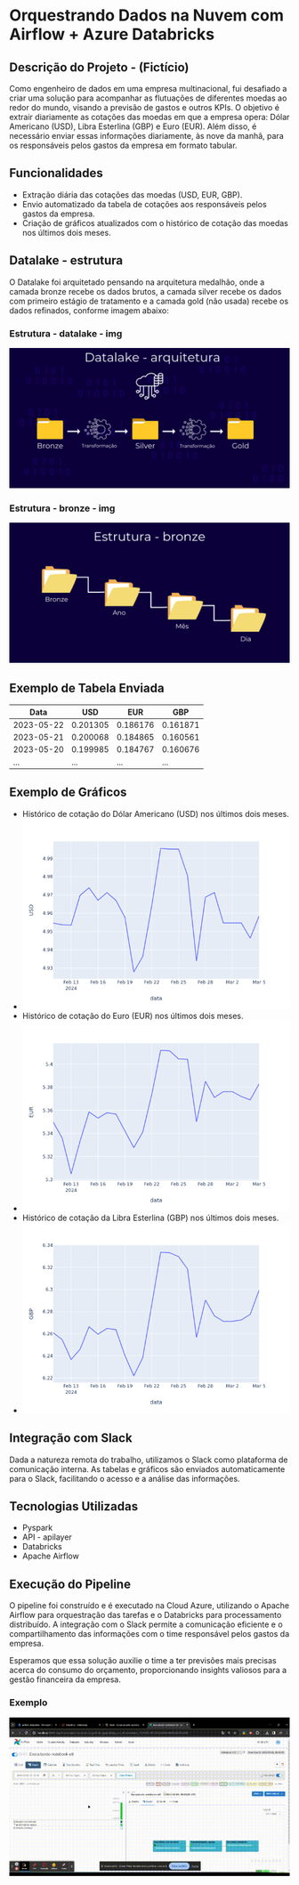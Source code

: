 # Orquestrando Dados na Nuvem com Airflow + Azure Databricks

## Descrição do Projeto - (Fictício)

Como engenheiro de dados em uma empresa multinacional, fui desafiado a criar uma solução para acompanhar as flutuações de diferentes moedas ao redor do mundo, visando a previsão de gastos e outros KPIs. O objetivo é extrair diariamente as cotações das moedas em que a empresa opera: Dólar Americano (USD), Libra Esterlina (GBP) e Euro (EUR). Além disso, é necessário enviar essas informações diariamente, às nove da manhã, para os responsáveis pelos gastos da empresa em formato tabular.

## Funcionalidades

- Extração diária das cotações das moedas (USD, EUR, GBP).
- Envio automatizado da tabela de cotações aos responsáveis pelos gastos da empresa.
- Criação de gráficos atualizados com o histórico de cotação das moedas nos últimos dois meses.

## Datalake - estrutura
O Datalake foi arquitetado pensando na arquitetura medalhão, onde a camada bronze recebe os dados brutos, a camada silver recebe os dados com primeiro estágio de tratamento e a camada gold (não usada) recebe os dados refinados, conforme imagem abaixo:

### Estrutura - datalake - img
![estrutura-datalake](https://github.com/GabrielGalani/databricks-pipeline-airflow/blob/main/Estrutura-datalake/Datalake%20-%20arquitetura.png)
### Estrutura - bronze - img
![estrutura-bronze](https://github.com/GabrielGalani/databricks-pipeline-airflow/raw/main/Estrutura-datalake/Bronze%20-%20estrutura.png)

## Exemplo de Tabela Enviada

| Data       | USD      | EUR      | GBP      |
|------------|----------|----------|----------|
| 2023-05-22 | 0.201305 | 0.186176 | 0.161871 |
| 2023-05-21 | 0.200068 | 0.184865 | 0.160561 |
| 2023-05-20 | 0.199985 | 0.184767 | 0.160676 |
| ...        | ...      | ...      | ...      |


## Exemplo de Gráficos

- Histórico de cotação do Dólar Americano (USD) nos últimos dois meses.
- ![dolar](/imagens/USD.png)
- Histórico de cotação do Euro (EUR) nos últimos dois meses.
- ![dolar](/imagens/EUR.png)
- Histórico de cotação da Libra Esterlina (GBP) nos últimos dois meses.
- ![dolar](/imagens/GBP.png)

## Integração com Slack

Dada a natureza remota do trabalho, utilizamos o Slack como plataforma de comunicação interna. As tabelas e gráficos são enviados automaticamente para o Slack, facilitando o acesso e a análise das informações.

## Tecnologias Utilizadas

- Pyspark
- API - apilayer
- Databricks
- Apache Airflow

## Execução do Pipeline

O pipeline foi construído e é executado na Cloud Azure, utilizando o Apache Airflow para orquestração das tarefas e o Databricks para processamento distribuído. A integração com o Slack permite a comunicação eficiente e o compartilhamento das informações com o time responsável pelos gastos da empresa.

Esperamos que essa solução auxilie o time a ter previsões mais precisas acerca do consumo do orçamento, proporcionando insights valiosos para a gestão financeira da empresa.

### Exemplo 
![execucao_final_gift](https://github.com/GabrielGalani/databricks-pipeline-airflow/blob/main/Execucao-final/final_execucao_gift.gif)
